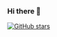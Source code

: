### Hi there 👋

<!--
**Abdulahadahmadi/abdulahadahmadi** is a ✨ _special_ ✨ repository because its `README.md` (this file) appears on your GitHub profile.

Here are some ideas to get you started:

- 🔭 I’m currently working on ...
- 🌱 I’m currently learning ...
- 👯 I’m looking to collaborate on ...
- 🤔 I’m looking for help with ...
- 💬 Ask me about ...
- 📫 How to reach me: ...
- 😄 Pronouns: ...
- ⚡ Fun fact: ...
-->


[![GitHub stars](https://img.shields.io/github/stars/abdulahadahmadi/StrapDown.js.svg?style=social&label=Star&maxAge=2592000)](https://GitHub.com/abdulahadahmadi/StrapDown.js/stargazers/)
